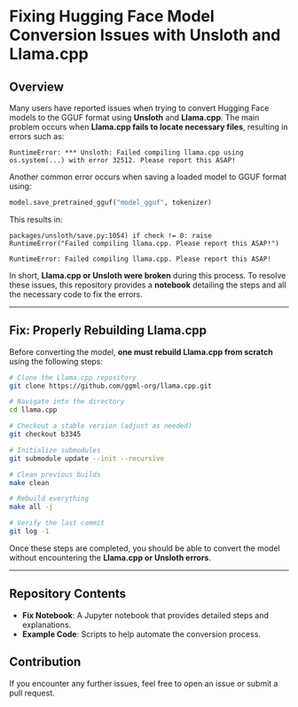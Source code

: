 # Fixing Hugging Face Model Conversion Issues with Unsloth and Llama.cpp

## Overview
Many users have reported issues when trying to convert Hugging Face models to the GGUF format using **Unsloth** and **Llama.cpp**. The main problem occurs when **Llama.cpp fails to locate necessary files**, resulting in errors such as:

```
RuntimeError: *** Unsloth: Failed compiling llama.cpp using os.system(...) with error 32512. Please report this ASAP!
```

Another common error occurs when saving a loaded model to GGUF format using:

```python
model.save_pretrained_gguf("model_gguf", tokenizer)
```

This results in:

```
packages/unsloth/save.py:1054) if check != 0: raise RuntimeError("Failed compiling llama.cpp. Please report this ASAP!")

RuntimeError: Failed compiling llama.cpp. Please report this ASAP!
```

In short, **Llama.cpp or Unsloth were broken** during this process. To resolve these issues, this repository provides a **notebook** detailing the steps and all the necessary code to fix the errors.

---

## Fix: Properly Rebuilding Llama.cpp
Before converting the model, **one must rebuild Llama.cpp from scratch** using the following steps:

```bash
# Clone the Llama.cpp repository
git clone https://github.com/ggml-org/llama.cpp.git

# Navigate into the directory
cd llama.cpp

# Checkout a stable version (adjust as needed)
git checkout b3345

# Initialize submodules
git submodule update --init --recursive

# Clean previous builds
make clean

# Rebuild everything
make all -j

# Verify the last commit
git log -1
```

Once these steps are completed, you should be able to convert the model without encountering the **Llama.cpp or Unsloth errors**.

---

## Repository Contents
- **Fix Notebook**: A Jupyter notebook that provides detailed steps and explanations.
- **Example Code**: Scripts to help automate the conversion process.

## Contribution
If you encounter any further issues, feel free to open an issue or submit a pull request.

